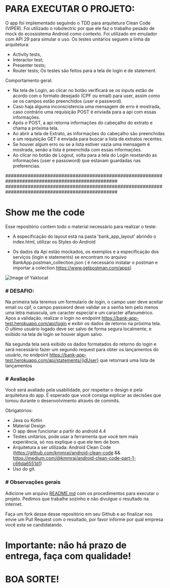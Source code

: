 # PARA EXECUTAR O PROJETO:

 O app foi implementado seguindo o TDD para arquitetura Clean Code (VIPER). Foi utilizado o robolectric por que ele faz o trabalho pesado de mock do ecossistema Android como contexto.
 Foi utilizado em emulador com API 29 para simular o uso.
 Os testes unitários seguem a linha da arquitetura:
  - Activity tests,
  - Interactor test;
  - Presenter tests;
  - Router tests;
 Os testes são feitos para a tela de login e de statement.
 
 Comportamento geral:
  - Na tela de Login, ao clicar no botão verificará se os inputs estão de acordo com o formato desejado (CPF ou email) para user, assim como se os campos estão preenchidos (user e password).
  - Caso haja alguma inconscistencia uma mensagem de erro é mostrada, caso contrário uma requisição POST é enviada para a api com essas informações.
  - Após o POST, a api retorna informações do cabeçalho do extrato e chama a próxima tela.
  - Ao abrir a tela de Extrato, as informações do cabeçalho são preenchidas e um requisição GET é enviada para buscar a lista de extratos recentes.
  - Se houver algum erro ou se a lista estiver vazia uma mensagem é mostrada, senão a lista é preenchida com essas informações.
  - Ao clicar no botão de Logout, volta para a tela do Login resetando as informações (user e passoword) que estavam guardadas nas preferencias.
  
################################################################################################
################################################################################################
# Show me the code

Esse repositório contem todo o material necessário para realizar o teste: 
- A especificação do layout está na pasta 'bank_app_layout' abrindo o index.html, utilizar os Styles do Android

- Os dados da Api estão mockados, os exemplos e a especificação dos serviços (login e statements) se encontram no arquivo BankApp.postman_collection.json ( é necessário instalar o postman e importar a colection https://www.getpostman.com/apps)

![Image of Yaktocat](https://github.com/SantanderTecnologia/TesteiOS/blob/new_test/telas.png)

### # DESAFIO:

Na primeira tela teremos um formulario de login, o campo user deve aceitar email ou cpf,
o campo password deve validar se a senha tem pelo menos uma letra maiuscula, um caracter especial e um caracter alfanumérico.
Apos a validação, realizar o login no endpoint https://bank-app-test.herokuapp.com/api/login e exibir os dados de retorno na próxima tela.
O ultimo usuário logado deve ser salvo de forma segura localmente, e exibido na tela de login se houver algum salvo. 

Na segunda tela será exibido os dados formatados do retorno do login e será necessário fazer um segundo request para obter os lançamentos do usuário, no endpoint https://bank-app-test.herokuapp.com/api/statements/{idUser} que retornará uma lista de lançamentos

### # Avaliação

Você será avaliado pela usabilidade, por respeitar o design e pela arquitetura do app. É esperado que você consiga explicar as decisões que tomou durante o desenvolvimento através de commits.

Obrigatórios:

* Java ou Kotlin
* Material Design
* O app deve funcionar a partir do android 4.4
* Testes unitários, pode usar a ferramenta que você tem mais experiência, só nos explique o que ele tem de bom.
* Arquitetura a ser utilizada: Android Clean Code (https://github.com/kmmraj/android-clean-code && https://medium.com/@kmmraj/android-clean-code-part-1-c66da6551d1)
* Uso do git.

### # Observações gerais

Adicione um arquivo [README.md](http://README.md) com os procedimentos para executar o projeto.
Pedimos que trabalhe sozinho e não divulgue o resultado na internet.

Faça um fork desse desse repositório em seu Github e ao finalizar nos envie um Pull Request com o resultado, por favor informe por qual empresa você esta se candidatando.

# Importante: não há prazo de entrega, faça com qualidade!

# BOA SORTE!
